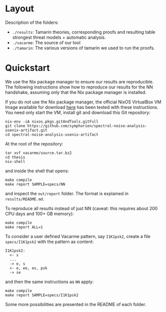 # Layout

Description of the folders:
* `./results`: Tamarin theories, corresponding proofs and resulting table strongest threat models + automatic analysis.
* `./vacarme`: The source of our tool
* `./tamarin`: The various versions of tamarin we used to run the proofs.

# Quickstart

We use the Nix package manager to ensure our results are reproducible. The following instructions show how to reproduce our results for the NN handshake, assuming only that the Nix package manager is installed. 

If you do not use the Nix package manager, the official NixOS VirtualBox VM Image available for download [here](https://releases.nixos.org/nixos/19.09/nixos-19.09.2008.ea553d8c67c/nixos-19.09.2008.ea553d8c67c-x86_64-linux.ova) has been tested with these instructions. You need only start the VM, install git and download this Git repository:

```
nix-env -iA nixos.pkgs.gitAndTools.gitFull 
git clone https://github.com/symphorien/spectral-noise-analysis-usenix-artifact.git
cd spectral-noise-analysis-usenix-artifact
```

At the root of  the repository:

```
tar xvf vacarme/source.tar.bz2
cd thesis
nix-shell
```
and inside the shell that opens:
```
make compile
make report SAMPLE=specs/NN
```
and inspect the `out/report` folder. The format is explained in `results/README.md`.

To reproduce all results instead of just NN (caveat: this requires about 200 CPU days and 100+ GB memory):
```
make compile
make report ALL=1
```

To consider a user defined Vacarme pattern, say `I1K1psk2`, create a file `specs/I1K1psk2` with the pattern as content:
```
I1K1psk2:
  <- s
  ...
  -> e, s
  <- e, ee, es, psk
  -> se
```
and then the same instructions as `NN` apply:
```
make compile
make report SAMPLE=specs/I1K1psk2
```

Some more possibilities are presented in the README of each folder.
